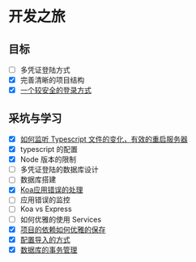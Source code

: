 # 开发之旅

## 目标

- [ ] 多凭证登陆方式
- [x] 完善清晰的项目结构
- [x] [一个较安全的登录方式](./notes/some-security-acknowledge.md)

## 采坑与学习

- [x] [如何监听 Typescript 文件的变化，有效的重启服务器](./notes/use-concurrently-to-run-multiprocess-in-on-terminal.md)
- [x] typescript 的配置
- [x] Node 版本的限制
- [ ] 多凭证登陆的数据库设计
- [ ] 数据库搭建
- [x] [Koa应用错误的处理](./notes/koa-error-handler.md)
- [ ] 应用错误的监控
- [ ] Koa vs Express
- [ ] 如何优雅的使用 Services
- [x] [项目的依赖如何优雅的保存](./notes/how-to-save-node-global-variable-no-saved-in-global.md)
- [x] [配置导入的方式](./notes/config.md)
- [x] [数据库的事务管理](./notes/hello-db-transaction.md)

